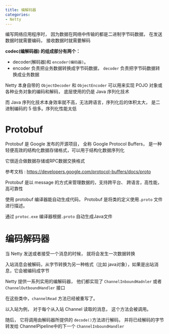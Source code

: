 ```yaml
---
title: 编解码器
categories: 
- Netty
---
```


编写网络应用程序时， 因为数据在网络中传输的都是二进制字节码数据， 在发送数据时就需要编码， 接收数据时就需要解码

**codec(编解码器) 的组成部分有两个：**

- decoder(解码器)和 `encoder(编码器)`。
- encoder 负责把业务数据转换成字节码数据， `decoder` 负责把字节码数据转换成业务数据

Netty 本身自带的 `ObjectDecoder` 和 `ObjectEncoder` 可以用来实现 POJO 对象或各种业务对象的编码和解码， 底层使用的仍是 Java 序列化技术

而 Java 序列化技术本身效率就不高，无法跨语言，序列化后的体积太大， 是二进制编码的 5 倍多。序列化性能太低

# Protobuf

Protobuf 是 Google 发布的开源项目， 全称 Google Protocol Buffers， 是一种轻便高效的结构化数据存储格式，可以用于结构化数据序列化

它很适合做数据存储或RPC数据交换格式

参考文档 : https://developers.google.com/protocol-buffers/docs/proto

Protobuf 是以 message 的方式来管理数据的，支持跨平台、 跨语言，高性能， 高可靠性

使用 protobuf 编译器能自动生成代码， Protobuf 是将类的定义使用`.proto` 文件进行描述。

通过 `protoc.exe` 编译器根据`.proto` 自动生成Java文件

# 编码解码器

当 Netty 发送或者接受一个消息的时候， 就将会发生一次数据转换

入站消息会被解码，从字节转换为另一种格式（比如 java对象），如果是出站消息，它会被编码成字节

Netty 提供一系列实用的编解码器， 他们都实现了 `ChannelInboundHadnler` 或者 `ChannelOutboundHandler` 接口

在这些类中，`channelRead` 方法已经被重写了。

以入站为例， 对于每个从入站 Channel 读取的消息， 这个方法会被调用。

随后， 它将调用由解码器所提供的 `decode()`方法进行解码， 并将已经解码的字节转发给 ChannelPipeline中的下一个 `ChannelInboundHandler`